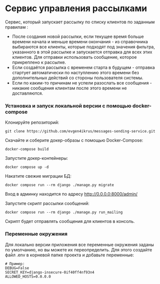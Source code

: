 # Сервис управления рассылками

Сервис, который запускает рассылку по списку клиентов  по заданным правилам :
- После создания новой рассылки, если текущее время больше времени начала и меньше времени окончания - из справочника выбираются все клиенты, которые подходят под значения фильтра, указанного в этой рассылке и запускается отправка для всех этих клиентов. Для отправки использовать сообщение, которое прикреплено к рассылке.
- Если создаётся рассылка с временем старта в будущем - отправка стартует автоматически по наступлению этого времени без дополнительных действий со стороны пользователя системы.
- Если по каким-то причинам не успели разослать все сообщения - никакие сообщения клиентам после этого времени не доставляются.

### Установка и запуск локальной версии с помощью docker-compose
Клонируйте репозиторий:
```shell
git clone https://github.com/evgen4ikrus/messages-sending-service.git
```
Скачайте и соберите докер-образы с помощью Docker-Сompose:
```shell
docker-compose build
``` 
Запустите докер-контейнеры:
``` shell
docker compose up -d
```
Накатите свежие миграции БД:
```shell
docker compose run --rm django ./manage.py migrate
```
Вход в админку находится по адресу http://0.0.0.0:8000/admin/

Запустите скрипт рассылки сообщений:
```shell
docker compose run --rm django ./manage.py run_mailing
```
Скрипт будет отправлять сообщения для клиентов в консоль.

### Переменные окружения
Для локально версии приложения все переменные окружения заданы по умолчанию, но вы можете их переопределить. Для этого создайте файл .env в корневой папке проекта и добавьте переменные:
```
# Пример:
DEBUG=False
SECRET_KEY=django-insecure-0if40ff4nf93n4
ALLOWED_HOSTS=0.0.0.0
```
